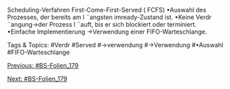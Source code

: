 Scheduling-Verfahren
First-Come-First-Served ( FCFS)
•Auswahl des Prozesses, der bereits am l ¨angsten imready-Zustand ist.
•Keine Verdr ¨angung→der Prozess l ¨auft, bis er sich blockiert oder terminiert.
•Einfache Implementierung →Verwendung einer FIFO-Warteschlange.

   Tags & Topics:
   #Verdr
   #Served
   #→verwendung
   #→Verwendung
   #•Auswahl
   #FIFO-Warteschlange

[Previous: #BS-Folien_179](BS-Folien_179.md)

[Next: #BS-Folien_179](BS-Folien_179.md)